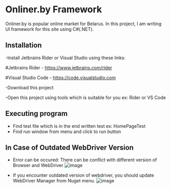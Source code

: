 
# Onliner.by Framework

Onliner.by is popular online market for Belarus. In this project, I am writing UI framework for this site using C#(.NET).
## Installation

-Install Jetbrains Rider or Visual Studio using these links:

#Jetbrains Rider - https://www.jetbrains.com/rider

#Visual Studio Code - https://code.visualstudio.com

-Download this project

-Open this project using tools which is suitable for you ex: Rider or VS Code

## Executing program

- Find test file which is in the end written test ex: HomePageTest
- Find run window from menu and click to run button

## In Case of Outdated WebDriver Version
- Error can be occured: There can be conflict with different version of Browser and WebDriver
![image](https://github.com/greatboy94/OnlinerProject/assets/103624622/af470457-8abc-4bbe-81fb-bef681d294fe)

- If you encounter outdated version of webdriver, you should update WebDriver Manager from Nuget menu.
![image](https://github.com/greatboy94/OnlinerProject/assets/103624622/addbae0e-df3a-4d42-8a5f-281a8f53b81b)
